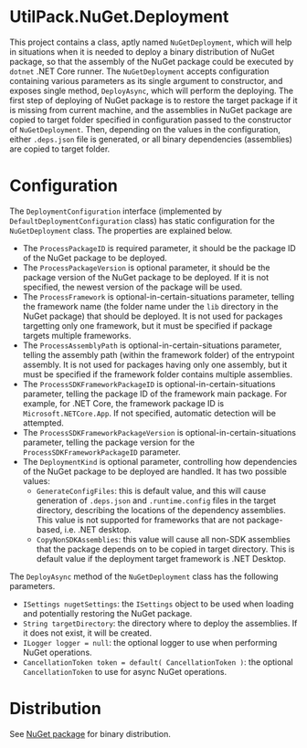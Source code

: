 # UtilPack.NuGet.Deployment

This project contains a class, aptly named `NuGetDeployment`, which will help in situations when it is needed to deploy a binary distribution of NuGet package, so that the assembly of the NuGet package could be executed by `dotnet` .NET Core runner.
The `NuGetDeployment` accepts configuration containing various parameters as its single argument to constructor, and exposes single method, `DeployAsync`, which will perform the deploying.
The first step of deploying of NuGet package is to restore the target package if it is missing from current machine, and the assemblies in NuGet package are copied to target folder specified in configuration passed to the constructor of `NuGetDeployment`.
Then, depending on the values in the configuration, either `.deps.json` file is generated, or all binary dependencies (assemblies) are copied to target folder.

# Configuration
The `DeploymentConfiguration` interface (implemented by `DefaultDeploymentConfiguration` class) has static configuration for the `NuGetDeployment` class.
The properties are explained below.
* The `ProcessPackageID` is required parameter, it should be the package ID of the NuGet package to be deployed.
* The `ProcessPackageVersion` is optional parameter, it should be the package version of the NuGet package to be deployed. If it is not specified, the newest version of the package will be used.
* The `ProcessFramework` is optional-in-certain-situations parameter, telling the framework name (the folder name under the `lib` directory in the NuGet package) that should be deployed. It is not used for packages targetting only one framework, but it must be specified if package targets multiple frameworks.
* The `ProcessAssemblyPath` is optional-in-certain-situations parameter, telling the assembly path (within the framework folder) of the entrypoint assembly. It is not used for packages having only one assembly, but it must be specified if the framework folder contains multiple assemblies.
* The `ProcessSDKFrameworkPackageID` is optional-in-certain-situations parameter, telling the package ID of the framework main package. For example, for .NET Core, the framework package ID is `Microsoft.NETCore.App`. If not specified, automatic detection will be attempted.
* The `ProcessSDKFrameworkPackageVersion` is optional-in-certain-situations parameter, telling the package version for the `ProcessSDKFrameworkPackageID` parameter.
* The `DeploymentKind` is optional parameter, controlling how dependencies of the NuGet package to be deployed are handled. It has two possible values:
    * `GenerateConfigFiles`: this is default value, and this will cause generation of `.deps.json` and `.runtime.config` files in the target directory, describing the locations of the dependency assemblies. This value is not supported for frameworks that are not package-based, i.e. .NET desktop.
    * `CopyNonSDKAssemblies`: this value will cause all non-SDK assemblies that the package depends on to be copied in target directory. This is default value if the deployment target framework is .NET Desktop.

The `DeployAsync` method of the `NuGetDeployment` class has the following parameters.
* `ISettings nugetSettings`: the `ISettings` object to be used when loading and potentially restoring the NuGet package.
* `String targetDirectory`: the directory where to deploy the assemblies. If it does not exist, it will be created.
* `ILogger logger = null`: the optional logger to use when performing NuGet operations.
* `CancellationToken token = default( CancellationToken )`: the optional `CancellationToken` to use for async NuGet operations.

# Distribution

See [NuGet package](http://www.nuget.org/packages/UtilPack.NuGet.Deployment) for binary distribution.